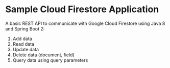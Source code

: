 # Sample Cloud Firestore Application

A basic REST API to communicate with Google Cloud Firestore using Java 8 and Spring Boot 2:
1. Add data
2. Read data
3. Update data
4. Delete data (document, field)
5. Query data using query parameters
